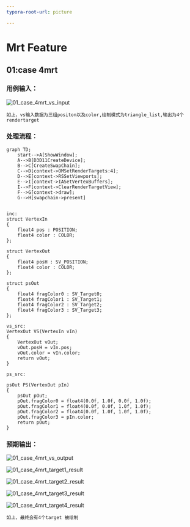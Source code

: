 ```yaml
---
typora-root-url: picture

---
```


# Mrt Feature

## 01:case 4mrt

### 用例输入：

![01_case_4mrt_vs_input](/01_case_4mrt_vs_input.png)

```
如上，vs输入数据为三组positon以及color,绘制模式为triangle_list,输出为4个 rendertarget
```



### 处理流程：

```mermaid
graph TD;
	start-->A[ShowWindow];
	A-->B[D3D11CreateDevice];
	B-->C[CreateSwapChain];
	C-->D[context->OMSetRenderTargets:4];
	D-->E[context->RSSetViewports];
	E-->I[context->IASetVertexBuffers];
	I-->F[context->ClearRenderTargetView];
	F-->G[context->draw];
	G-->H[swapchain->present]
	
```



```hlsl
inc:
struct VertexIn
{
    float4 pos : POSITION;
    float4 color : COLOR;    
};

struct VertexOut
{
    float4 posH : SV_POSITION;
    float4 color : COLOR;
};

struct psOut
{
    float4 fragColor0 : SV_Target0;
    float4 fragColor1 : SV_Target1;
    float4 fragColor2 : SV_Target2;
    float4 fragColor3 : SV_Target3;    
};
```

```hlsl
vs_src:
VertexOut VS(VertexIn vIn)
{
    VertexOut vOut;
    vOut.posH = vIn.pos;
    vOut.color = vIn.color;
    return vOut;
}
```

```hlsl
ps_src:

psOut PS(VertexOut pIn)
{   
    psOut pOut;
    pOut.fragColor0 = float4(0.0f, 1.0f, 0.0f, 1.0f);
    pOut.fragColor1 = float4(0.0f, 0.0f, 1.0f, 1.0f);
    pOut.fragColor2 = float4(0.0f, 1.0f, 1.0f, 1.0f);
    pOut.fragColor3 = pIn.color;
    return pOut;
}
```

### 预期输出：

![01_case_4mrt_vs_output](/01_case_4mrt_vs_output.png)

![01_case_4mrt_target1_result](/01_case_4mrt_target1_result.png)

![01_case_4mrt_target2_result](/01_case_4mrt_target2_result.png)

![01_case_4mrt_target3_result](/01_case_4mrt_target3_result.png)

![01_case_4mrt_target4_result](/01_case_4mrt_target4_result.png)

```
如上，最终会有4个target 被绘制
```

